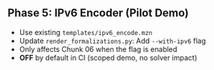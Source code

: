 ## Phase 5: IPv6 Encoder (Pilot Demo)
-   Use existing `templates/ipv6_encode.mzn`
-   Update `render_formalizations.py`: Add `--with-ipv6` flag
-   Only affects Chunk 06 when the flag is enabled
-   **OFF** by default in CI (scoped demo, no solver impact)
